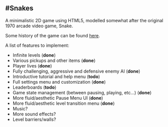 #Snakes
----------------------------

A minimalistic 2D game using HTML5, modelled somewhat after the original 1970 arcade video game, Snake.

Some history of the game can be found [here](http://en.wikipedia.org/wiki/Snake_%28video_game%29).

A list of features to implement:
* Infinite levels (**done**)
* Various pickups and other items (**done**)
* Player lives (**done**)
* Fully challenging, aggressive and defensive enemy AI (**done**)
* Introductive tutorial and help menu (**todo**)
* Full settings menu and customization (**done**)
* Leaderboards (**todo**)
* Game state management (between pausing, playing, etc...) (**done**)
* More fluid/aesthetic Pause Menu UI (**done**)
* More fluid/aesthetic level transition menu (**done**)
* Music?
* More sound effects?
* Level barriers/walls?
